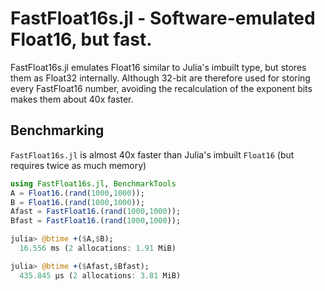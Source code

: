 # FastFloat16s.jl - Software-emulated Float16, but fast.

FastFloat16s.jl emulates Float16 similar to Julia's imbuilt type, but stores them as
Float32 internally. Although 32-bit are therefore used for storing every FastFloat16
number, avoiding the recalculation of the exponent bits makes them about 40x faster.

## Benchmarking

`FastFloat16s.jl` is almost 40x faster than Julia's imbuilt `Float16` (but requires twice as much memory)

```julia
using FastFloat16s.jl, BenchmarkTools
A = Float16.(rand(1000,1000));
B = Float16.(rand(1000,1000));
Afast = FastFloat16.(rand(1000,1000));
Bfast = FastFloat16.(rand(1000,1000));

julia> @btime +($A,$B);
  16.556 ms (2 allocations: 1.91 MiB)

julia> @btime +($Afast,$Bfast);
  435.845 μs (2 allocations: 3.81 MiB)
```
